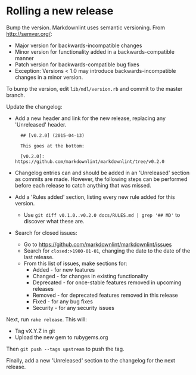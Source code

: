 # Rolling a new release

Bump the version. Markdownlint uses semantic versioning. From
<http://semver.org/>:

* Major version for backwards-incompatible changes
* Minor version for functionality added in a backwards-compatible manner
* Patch version for backwards-compatible bug fixes
* Exception: Versions < 1.0 may introduce backwards-incompatible changes in a
  minor version.

To bump the version, edit `lib/mdl/version.rb` and commit to the master
branch.

Update the changelog:

* Add a new header and link for the new release, replacing any 'Unreleased'
  header.

        ## [v0.2.0] (2015-04-13)

        This goes at the bottom:

        [v0.2.0]: https://github.com/markdownlint/markdownlint/tree/v0.2.0

* Changelog entries can and should be added in an 'Unreleased' section as
  commits are made. However, the following steps can be performed before each
  release to catch anything that was missed.
* Add a 'Rules added' section, listing every new rule added for this version.
  * Use `git diff v0.1.0..v0.2.0 docs/RULES.md | grep '## MD'` to discover
    what these are.
* Search for closed issues:
  * Go to <https://github.com/markdownlint/markdownlint/issues>
  * Search for `closed:>1900-01-01`, changing the date to the date
    of the last release.
  * From this list of issues, make sections for:
    * Added - for new features
    * Changed - for changes in existing functionality
    * Deprecated - for once-stable features removed in upcoming releases
    * Removed - for deprecated features removed in this release
    * Fixed - for any bug fixes
    * Security - for any security issues

Next, run `rake release`. This will:

* Tag vX.Y.Z in git
* Upload the new gem to rubygems.org

Then `git push --tags upstream` to push the tag.

Finally, add a new 'Unreleased' section to the changelog for the next release.

